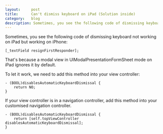 ```yaml
---
layout:     post
title:      Can't dismiss keyboard on iPad (Solution inside)
category:   blog
description: Sometimes, you see the following code of dismissing keyboard not working on iPad but working on iPhone [textField resignFirstResponder];
---
```


Sometimes, you see the following code of dismissing keyboard not working on iPad but working on iPhone:

`[_textField resignFirstResponder];`

That's because a modal view in UIModalPresentationFormSheet mode on iPad ignores it by default.

To let it work, we need to add this method into your view controller:

```
- (BOOL)disablesAutomaticKeyboardDismissal {
    return NO;
}
```

If your view controller is in a navigation controller, add this method into your customised navigation controller.

```
- (BOOL)disablesAutomaticKeyboardDismissal {
    return [self.topViewController disablesAutomaticKeyboardDismissal];
}
```

